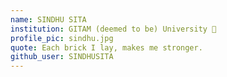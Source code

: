 ```yaml
---
name: SINDHU SITA 
institution: GITAM (deemed to be) University 🚩 
profile_pic: sindhu.jpg 
quote: Each brick I lay, makes me stronger. 
github_user: SINDHUSITA
---
```

